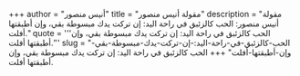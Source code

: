 +++
author = "أنيس منصور"
title = "مقولة أنيس منصور"
description = "مقولة أنيس منصور: الحب كالزئبق في راحة اليد: إن تركت يدك مبسوطة بقي، وإن أطبقتها أفلت."
quote = '''الحب كالزئبق في راحة اليد: إن تركت يدك مبسوطة بقي، وإن أطبقتها أفلت.'''
slug = "الحب-كالزئبق-في-راحة-اليد:-إن-تركت-يدك-مبسوطة-بقي-وإن-أطبقتها-أفلت"
+++
الحب كالزئبق في راحة اليد: إن تركت يدك مبسوطة بقي، وإن أطبقتها أفلت.
